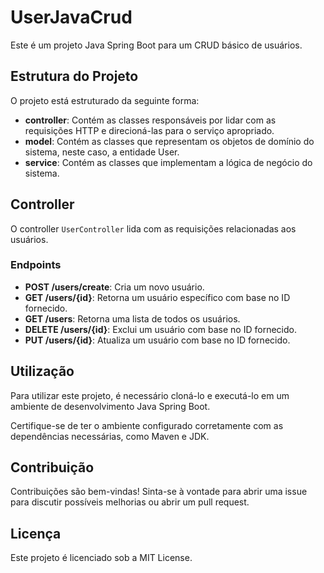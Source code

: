 
# UserJavaCrud

Este é um projeto Java Spring Boot para um CRUD básico de usuários.

## Estrutura do Projeto

O projeto está estruturado da seguinte forma:

-   **controller**: Contém as classes responsáveis por lidar com as requisições HTTP e direcioná-las para o serviço apropriado.
-   **model**: Contém as classes que representam os objetos de domínio do sistema, neste caso, a entidade User.
-   **service**: Contém as classes que implementam a lógica de negócio do sistema.

## Controller

O controller `UserController` lida com as requisições relacionadas aos usuários.

### Endpoints

-   **POST /users/create**: Cria um novo usuário.
-   **GET /users/{id}**: Retorna um usuário específico com base no ID fornecido.
-   **GET /users**: Retorna uma lista de todos os usuários.
-   **DELETE /users/{id}**: Exclui um usuário com base no ID fornecido.
-   **PUT /users/{id}**: Atualiza um usuário com base no ID fornecido.

## Utilização

Para utilizar este projeto, é necessário cloná-lo e executá-lo em um ambiente de desenvolvimento Java Spring Boot.

Certifique-se de ter o ambiente configurado corretamente com as dependências necessárias, como Maven e JDK.

## Contribuição

Contribuições são bem-vindas! Sinta-se à vontade para abrir uma issue para discutir possíveis melhorias ou abrir um pull request.

## Licença

Este projeto é licenciado sob a MIT License.
